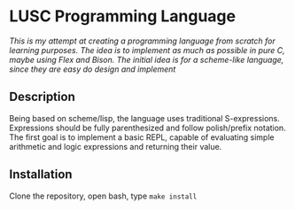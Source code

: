 # LUSC Programming Language
_This is my attempt at creating a programming language from scratch for learning purposes. The idea is to implement as much as possible in pure C, maybe using Flex and Bison. The initial idea is for a scheme-like language, since they are easy do design and implement_

## Description
Being based on scheme/lisp, the language uses traditional S-expressions. Expressions should be fully parenthesized and follow polish/prefix notation. The first goal is to implement a basic REPL, capable of evaluating simple arithmetic and logic expressions and returning their value.

## Installation
Clone the repository, open bash, type `make install`
